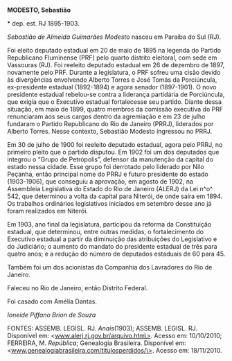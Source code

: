 **MODESTO, Sebastião**

\* dep. est. RJ 1895-1903.

*Sebastião de Almeida Guimarães Modesto* nasceu em Paraíba do Sul (RJ).

Foi eleito deputado estadual em 20 de maio de 1895 na legenda do Partido
Republicano Fluminense (PRF) pelo quarto distrito eleitoral, com sede em
Vassouras (RJ). Foi reeleito deputado estadual em 26 de dezembro de
1897, novamente pelo PRF. Durante a legislatura, o PRF sofreu uma cisão
devido às divergências envolvendo Alberto Torres e José Tomás da
Porciúncula, ex-presidente estadual (1892-1894) e agora senador
(1897-1901). O novo presidente estadual rebelou-se contra a liderança
partidária de Porciúncula, que exigia que o Executivo estadual
fortalecesse seu partido. Diante dessa situação, em maio de 1899, quatro
membros da comissão executiva do PRF renunciaram aos seus cargos dentro
da agremiação e em 23 de julho fundaram o Partido Republicano do Rio de
Janeiro (PRRJ), liderados por Alberto Torres. Nesse contexto, Sebastião
Modesto ingressou no PRRJ.

Em 30 de julho de 1900 foi reeleito deputado estadual, agora pelo PRRJ,
no primeiro pleito que o partido disputou. Em 1902 foi um dos deputados
que integrou o “Grupo de Petrópolis”, defensor da manutenção da capital
do estado nessa cidade. Esse grupo foi derrotado pelo liderado por Nilo
Peçanha, então principal nome do PRRJ e futuro presidente do estado
(1903-1906), que conseguiu a aprovação, em agosto de 1902, na Assembleia
Legislativa do Estado do Rio de Janeiro (ALERJ) da Lei n^o^ 542, que
determinou a volta da capital para Niterói, de onde saíra em 1894. Os
trabalhos ordinários legislativos iniciados em setembro desse ano já
foram realizados em Niterói.

Em 1903, ano final da legislatura, participou da reforma da Constituição
estadual, que determinou, entre outras medidas, o fortalecimento do
Executivo estadual a partir da diminuição das atribuições do Legislativo
e do Judiciário; o aumento do mandato do presidente estadual de três
para quatro anos; e a redução do número de deputados estaduais de 60
para 45.

Também foi um dos acionistas da Companhia dos Lavradores do Rio de
Janeiro.

Faleceu no Rio de Janeiro, então Distrito Federal.

Foi casado com Amélia Dantas.

*Ioneide Piffano Brion de Souza*

FONTES: ASSEMB. LEGISL. RJ. *Anais*(1903); ASSEMB. LEGISL. RJ.
Disponível em: \<www.alerj.rj.gov.br/arquivo.htm\>. Acesso em:
10/10/2010; FERREIRA, M. *República*; Genealogia Brasileira. Disponível
em: \<www.genealogiabrasileira.com/titulosperdidos/\>. Acesso em:
18/11/2010.
